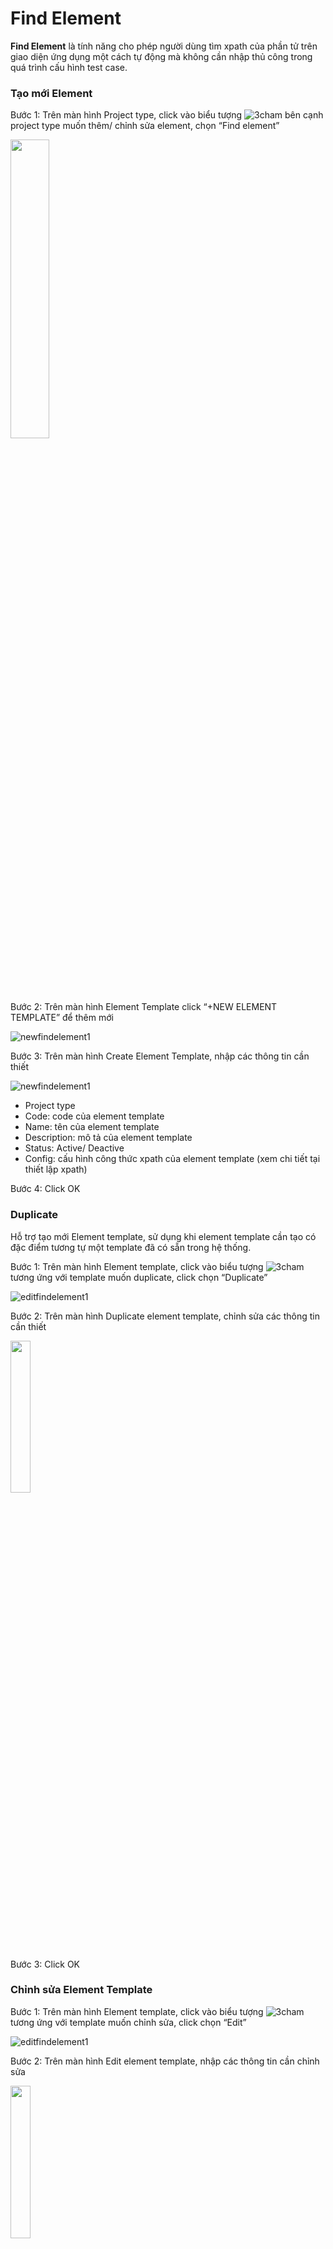 # Find Element
**Find Element** là tính năng cho phép người dùng tìm xpath của phần tử trên giao diện ứng dụng một cách tự động mà không cần nhập thủ công trong quá trình cấu hình test case.

### Tạo mới Element
Bước 1:	Trên màn hình Project type, click vào biểu tượng ![3cham](https://user-images.githubusercontent.com/105435351/197490871-756491bf-bdbc-460f-9a51-9b27ed4240c7.png) bên cạnh project type muốn thêm/ chỉnh sửa element, chọn “Find element”

<img src="https://user-images.githubusercontent.com/105435351/198542962-561f6562-2d76-4583-9b93-376b476493b8.png" width="35%" />

Bước 2:	Trên màn hình Element Template click “+NEW ELEMENT TEMPLATE” để thêm mới

![newfindelement1](https://user-images.githubusercontent.com/105435351/198818143-9043ffc0-f0d1-41d7-8b05-5c49683d7753.png)

Bước 3:	Trên màn hình Create Element Template, nhập các thông tin cần thiết

![newfindelement1](https://user-images.githubusercontent.com/105435351/198818143-9043ffc0-f0d1-41d7-8b05-5c49683d7753.png)

-	Project type
-	Code: code của element template
-	Name: tên của element template
-	Description: mô tả của element template
-	Status: Active/ Deactive
-	Config: cấu hình công thức xpath của element template (xem chi tiết tại thiết lập xpath)

Bước 4:	Click OK

### Duplicate

Hỗ trợ tạo mới Element template, sử dụng khi element template cần tạo có đặc điểm tương tự một template đã có sẵn trong hệ thống.

Bước 1: Trên màn hình Element template, click vào biểu tượng ![3cham](https://user-images.githubusercontent.com/105435351/197490871-756491bf-bdbc-460f-9a51-9b27ed4240c7.png)  tương ứng với template muốn duplicate, click chọn “Duplicate”

![editfindelement1](https://user-images.githubusercontent.com/105435351/198818138-ecf43644-48c2-4f7e-87f8-7df27f743fd1.png)

Bước 2:	Trên màn hình Duplicate element template, chỉnh sửa các thông tin cần thiết

<img src="https://user-images.githubusercontent.com/105435351/198818308-78c560b1-2295-449b-830d-609b533ee6cb.png" width="25%" />

Bước 3:	Click OK

###	Chỉnh sửa Element Template

Bước 1:	Trên màn hình Element template, click vào biểu tượng ![3cham](https://user-images.githubusercontent.com/105435351/197490871-756491bf-bdbc-460f-9a51-9b27ed4240c7.png)  tương ứng với template muốn chỉnh sửa, click chọn “Edit”

![editfindelement1](https://user-images.githubusercontent.com/105435351/198818138-ecf43644-48c2-4f7e-87f8-7df27f743fd1.png)

Bước 2:	Trên màn hình Edit element template, nhập các thông tin cần chỉnh sửa

<img src="https://user-images.githubusercontent.com/105435351/198818321-35530f47-0123-46d7-a0a7-1bb17e3542ce.png" width="25%" />

Bước 3: Click OK

### Xoá Element template

Bước 1: Trên màn hình Element template, click vào biểu tượng ![3cham](https://user-images.githubusercontent.com/105435351/197490871-756491bf-bdbc-460f-9a51-9b27ed4240c7.png) tương ứng với template muốn xoá, click chọn “Delete”

![editfindelement1](https://user-images.githubusercontent.com/105435351/198818138-ecf43644-48c2-4f7e-87f8-7df27f743fd1.png)

Bước 2:  Xác nhận xoá, click “Delete”

<img src="https://user-images.githubusercontent.com/105435351/198818321-35530f47-0123-46d7-a0a7-1bb17e3542ce.png" width="25%" />

*Hệ thống thông báo xoá thành công*
